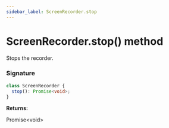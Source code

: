 ```yaml
---
sidebar_label: ScreenRecorder.stop
---
```


# ScreenRecorder.stop() method

Stops the recorder.

### Signature

```typescript
class ScreenRecorder {
  stop(): Promise<void>;
}
```

**Returns:**

Promise&lt;void&gt;

